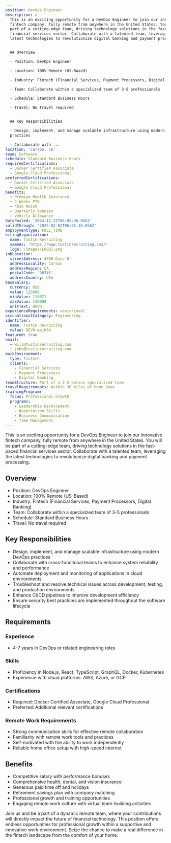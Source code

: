```yaml
---
position: DevOps Engineer
description: >-
  This is an exciting opportunity for a DevOps Engineer to join our innovative
  fintech company, fully remote from anywhere in the United States. You will be
  part of a cutting-edge team, driving technology solutions in the fast-paced
  financial services sector. Collaborate with a talented team, leveraging the
  latest technologies to revolutionize digital banking and payment processing.


  ## Overview

  - Position: DevOps Engineer

  - Location: 100% Remote (US-Based)

  - Industry: Fintech (Financial Services, Payment Processors, Digital Banking)

  - Team: Collaborate within a specialized team of 3-5 professionals

  - Schedule: Standard Business Hours

  - Travel: No travel required


  ## Key Responsibilities

  - Design, implement, and manage scalable infrastructure using modern DevOps
  practices

  - Collaborate with ...
location: 'Carson, CA'
team: Software
schedule: Standard Business Hours
requiredCertifications:
  - Docker Certified Associate
  - Google Cloud Professional
preferredCertifications:
  - Docker Certified Associate
  - Google Cloud Professional
benefits:
  - Premium Health Insurance
  - 4 Weeks PTO
  - 401k Match
  - Quarterly Bonuses
  - Vehicle Allowance
datePosted: '2024-12-22T06:05:36.056Z'
validThrough: '2025-02-02T06:05:36.056Z'
employmentType: FULL_TIME
hiringOrganization:
  name: Tustin Recruiting
  sameAs: 'https://www.tustinrecruiting.com/'
  logo: /images/LOGO1.png
jobLocation:
  streetAddress: 4300 Data Dr
  addressLocality: Carson
  addressRegion: CA
  postalCode: '90745'
  addressCountry: USA
baseSalary:
  currency: USD
  value: 125080
  minValue: 110071
  maxValue: 140090
  unitText: HOUR
experienceRequirements: seniorLevel
occupationalCategory: Engineering
identifier:
  name: Tustin Recruiting
  value: DEVO-wajb04
featured: true
email:
  - will@tustinrecruiting.com
  - john@tustinrecruiting.com
workEnvironment:
  type: Fintech
  clients:
    - Financial Services
    - Payment Processors
    - Digital Banking
teamStructure: Part of a 3-5 person specialized team
travelRequirements: Within 30 miles of home base
trainingProgram:
  focus: Professional Growth
  programs:
    - Leadership Development
    - Negotiation Skills
    - Business Communication
    - Time Management
---
```




This is an exciting opportunity for a DevOps Engineer to join our innovative fintech company, fully remote from anywhere in the United States. You will be part of a cutting-edge team, driving technology solutions in the fast-paced financial services sector. Collaborate with a talented team, leveraging the latest technologies to revolutionize digital banking and payment processing.

## Overview
- Position: DevOps Engineer
- Location: 100% Remote (US-Based)
- Industry: Fintech (Financial Services, Payment Processors, Digital Banking)
- Team: Collaborate within a specialized team of 3-5 professionals
- Schedule: Standard Business Hours
- Travel: No travel required

## Key Responsibilities
- Design, implement, and manage scalable infrastructure using modern DevOps practices
- Collaborate with cross-functional teams to enhance system reliability and performance
- Automate deployment and monitoring of applications in cloud environments
- Troubleshoot and resolve technical issues across development, testing, and production environments
- Enhance CI/CD pipelines to improve development efficiency
- Ensure security best practices are implemented throughout the software lifecycle

## Requirements
### Experience
- 4-7 years in DevOps or related engineering roles

### Skills
- Proficiency in Node.js, React, TypeScript, GraphQL, Docker, Kubernetes
- Experience with cloud platforms: AWS, Azure, or GCP

### Certifications
- Required: Docker Certified Associate, Google Cloud Professional
- Preferred: Additional relevant certifications

### Remote Work Requirements
- Strong communication skills for effective remote collaboration
- Familiarity with remote work tools and practices
- Self-motivated with the ability to work independently
- Reliable home office setup with high-speed internet

## Benefits
- Competitive salary with performance bonuses
- Comprehensive health, dental, and vision insurance
- Generous paid time off and holidays
- Retirement savings plan with company matching
- Professional growth and training opportunities
- Engaging remote work culture with virtual team-building activities

Join us and be a part of a dynamic remote team, where your contributions will directly impact the future of financial technology. This position offers endless opportunities for professional growth within a supportive and innovative work environment. Seize the chance to make a real difference in the fintech landscape from the comfort of your home.